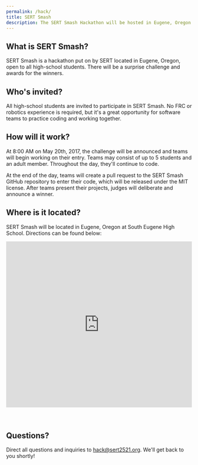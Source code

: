 ```yaml
---
permalink: /hack/
title: SERT Smash
description: The SERT Smash Hackathon will be hosted in Eugene, Oregon on May 20th.
---
```


## What is SERT Smash?

SERT Smash is a hackathon put on by SERT located in Eugene, Oregon, open to all
high-school students. There will be a surprise challenge and awards for the
winners.

## Who's invited?

All high-school students are invited to participate in SERT Smash. No FRC or
robotics experience is required, but it's a great opportunity for software teams
to practice coding and working together.

## How will it work?

At 8:00 AM on May 20th, 2017, the challenge will be announced and teams will
begin working on their entry. Teams may consist of up to 5 students and an adult
 member. Throughout the day, they'll continue to code.

At the end of the day, teams will create a pull request to the SERT Smash
GitHub repository to enter their code, which will be released under
the MIT license. After teams present their projects, judges will deliberate and
announce a winner.

## Where is it located?

SERT Smash will be located in Eugene, Oregon at South Eugene High School.
Directions can be found below:

<iframe src="https://www.google.com/maps/embed?pb=!1m18!1m12!1m3!1d1521.1374859553573!2d-123.08633884449964!3d44.03771812371085!2m3!1f0!2f0!3f0!3m2!1i1024!2i768!4f13.1!3m3!1m2!1s0x0%3A0xcbc8dbc4795af85c!2sSouth+Eugene+High+School!5e0!3m2!1sen!2sus!4v1486171391421" frameborder="0" style="border:0;margin-bottom:35px;width:100%;height:450px;" allowfullscreen></iframe>

## Questions?

Direct all questions and inquiries to [hack@sert2521.org](mailto:hack@sert2521.org).
We'll get back to you shortly!
